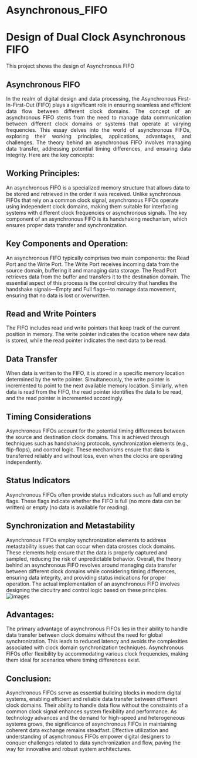 # Asynchronous_FIFO
# Design of Dual Clock Asynchronous FIFO
This project shows the design of Asynchronous FIFO

## Asynchronous FIFO
<p align="justify">
  In the realm of digital design and data processing, the Asynchronous First-In-First-Out (FIFO) plays a significant role in ensuring seamless and efficient data flow between different clock domains. The concept of an asynchronous FIFO stems from the need to manage data communication between different clock domains or systems that operate at varying frequencies. This essay delves into the world of asynchronous FIFOs, exploring their working principles, applications, advantages, and challenges.
The theory behind an asynchronous FIFO involves managing data transfer, addressing potential timing differences, and
ensuring data integrity. Here are the key concepts:

## Working Principles:
An asynchronous FIFO is a specialized memory structure that allows data to be stored and retrieved in the order it was received. Unlike synchronous FIFOs that rely on a common clock signal, asynchronous FIFOs operate using independent clock domains, making them suitable for interfacing systems with different clock frequencies or asynchronous signals. The key component of an asynchronous FIFO is its handshaking mechanism, which ensures proper data transfer and synchronization.

## Key Components and Operation:
An asynchronous FIFO typically comprises two main components: the Read Port and the Write Port. The Write Port receives incoming data from the source domain, buffering it and managing data storage. The Read Port retrieves data from the buffer and transfers it to the destination domain. The essential aspect of this process is the control circuitry that handles the handshake signals—Empty and Full flags—to manage data movement, ensuring that no data is lost or overwritten.

## Read and Write Pointers
The FIFO includes read and write pointers that keep track of the current position in memory. The
write pointer indicates the location where new data is stored, while the read pointer indicates the next data to be read.
## Data Transfer
When data is written to the FIFO, it is stored in a specific memory location determined by the write pointer.
Simultaneously, the write pointer is incremented to point to the next available memory location. Similarly, when data is read
from the FIFO, the read pointer identifies the data to be read, and the read pointer is incremented accordingly.
## Timing Considerations
Asynchronous FIFOs account for the potential timing differences between the source and
destination clock domains. This is achieved through techniques such as handshaking protocols, synchronization elements
(e.g., flip-flops), and control logic. These mechanisms ensure that data is transferred reliably and without loss, even when the
clocks are operating independently.
## Status Indicators
Asynchronous FIFOs often provide status indicators such as full and empty flags. These flags indicate
whether the FIFO is full (no more data can be written) or empty (no data is available for reading).
## Synchronization and Metastability
Asynchronous FIFOs employ synchronization elements to address metastability issues
that can occur when data crosses clock domains. These elements help ensure that the data is properly captured and sampled,
reducing the risk of unpredictable behavior.
Overall, the theory behind an asynchronous FIFO revolves around managing data transfer between different clock domains
while considering timing differences, ensuring data integrity, and providing status indications for proper operation. The
actual implementation of an asynchronous FIFO involves designing the circuitry and control logic based on these principles.
![images](https://github.com/smsarmava/Asynchronous_FIFO/assets/142528982/5032f356-835d-4e51-b903-044d0b83d20c)

## Advantages:
The primary advantage of asynchronous FIFOs lies in their ability to handle data transfer between clock domains without the need for global synchronization. This leads to reduced latency and avoids the complexities associated with clock domain synchronization techniques. Asynchronous FIFOs offer flexibility by accommodating various clock frequencies, making them ideal for scenarios where timing differences exist.

## Conclusion:
Asynchronous FIFOs serve as essential building blocks in modern digital systems, enabling efficient and reliable data transfer between different clock domains. Their ability to handle data flow without the constraints of a common clock signal enhances system flexibility and performance. As technology advances and the demand for high-speed and heterogeneous systems grows, the significance of asynchronous FIFOs in maintaining coherent data exchange remains steadfast. Effective utilization and understanding of asynchronous FIFOs empower digital designers to conquer challenges related to data synchronization and flow, paving the way for innovative and robust system architectures.



